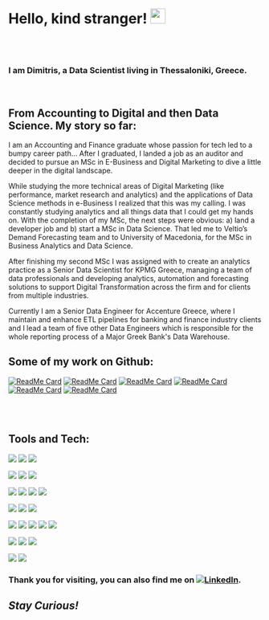# Hello, kind stranger! <img src="https://raw.githubusercontent.com/MartinHeinz/MartinHeinz/master/wave.gif" width="30px">

<br />
<br />

### I am Dimitris, a Data Scientist living in Thessaloniki, Greece.

<br />

## From Accounting to Digital and then Data Science. My story so far:

I am an Accounting and Finance graduate whose passion for tech led to a bumpy career path…
After I graduated, I landed a job as an auditor and decided to pursue an MSc in E-Business and Digital Marketing to dive a little deeper in the digital landscape. 

While studying the more technical areas of Digital Marketing (like performance, market research and analytics) and the applications of Data Science methods in e-Business I realized that this was my calling. I was constantly studying analytics and all things data that I could get my hands on. With the completion of my MSc, the next steps were obvious: a) land a developer job and b) start a MSc in Data Science. That led me to Veltio’s Demand Forecasting team and to University of Macedonia, for the MSc in Business Analytics and Data Science.

After finishing my second MSc I was assigned with to create an analytics practice as a Senior Data Scientist for KPMG Greece, managing a team of data professionals and developing analytics, automation and forecasting solutions to support Digital Transformation across the firm and for clients from multiple industries.

Currently I am a Senior Data Engineer for Accenture Greece, where I maintain and enhance ETL pipelines for banking and finance industry clients and I lead a team of five other Data Engineers which is responsible for the whole reporting process of a Major Greek Bank's Data Warehouse. 


## Some of my work on Github:

[![ReadMe Card](https://github-readme-stats.vercel.app/api/pin/?username=DimitriosTagkoulis&repo=California-Housing-Price-Prediction&theme=dracula)](https://github.com/DimitriosTagkoulis/California-Housing-Price-Prediction)
[![ReadMe Card](https://github-readme-stats.vercel.app/api/pin/?username=DimitriosTagkoulis&repo=Google-Analytics-and-Python&theme=dracula)](https://github.com/DimitriosTagkoulis/Google-Analytics-and-Python)
[![ReadMe Card](https://github-readme-stats.vercel.app/api/pin/?username=DimitriosTagkoulis&repo=Clustering-Stock-Movements&theme=dracula)](https://github.com/DimitriosTagkoulis/Clustering-Stock-Movements)
[![ReadMe Card](https://github-readme-stats.vercel.app/api/pin/?username=DimitriosTagkoulis&repo=TelcoCustomerChurn&theme=dracula)](https://github.com/DimitriosTagkoulis/TelcoCustomerChurn)
[![ReadMe Card](https://github-readme-stats.vercel.app/api/pin/?username=DimitriosTagkoulis&repo=XAI_Linked_Statistical_Data&theme=dracula)](https://github.com/DimitriosTagkoulis/XAI_Linked_Statistical_Data)
[![ReadMe Card](https://github-readme-stats.vercel.app/api/pin/?username=DimitriosTagkoulis&repo=AirBnB_Price_Prediction&theme=dracula)](https://github.com/DimitriosTagkoulis/AirBnB_Price_Prediction)


<br />
<br />

## Tools and Tech:

![](https://img.shields.io/badge/DEV-Jupyter-informational?style=flat&logo=Jupyter&logoColor=ff6e96&color=6272a4&labelColor=282a36)
![](https://img.shields.io/badge/DEV-VSCode-informational?style=flat&logo=VisualStudioCode&logoColor=ff6e96&color=6272a4&labelColor=282a36)
![](https://img.shields.io/badge/DEV-Git-informational?style=flat&logo=Git&logoColor=ff6e96&color=6272a4&labelColor=282a36)

![](https://img.shields.io/badge/Code-Python-informational?style=flat&logo=Python&logoColor=ff6e96&color=6272a4&labelColor=282a36)
![](https://img.shields.io/badge/Code-R-informational?style=flat&logo=R&logoColor=ff6e96&color=6272a4&labelColor=282a36)
![](https://img.shields.io/badge/Code-Bash-informational?style=flat&logo=GNU-Bash&logoColor=ff6e96&color=6272a4&labelColor=282a36)

![](https://img.shields.io/badge/DB-PostgreSQL-informational?style=flat&logo=PostgreSQL&logoColor=ff6e96&color=6272a4&labelColor=282a36)
![](https://img.shields.io/badge/DB-MySql-informational?style=flat&logo=MySQL&logoColor=ff6e96&color=6272a4&labelColor=282a36)
![](https://img.shields.io/badge/DB-MongoDB-informational?style=flat&logo=MongoDB&logoColor=ff6e96&color=6272a4&labelColor=282a36)
![](https://img.shields.io/badge/DB-Neo4j-informational?style=flat&logo=Neo4j&logoColor=ff6e96&color=6272a4&labelColor=282a36)

![](https://img.shields.io/badge/ML-ScikitLearn-informational?style=flat&logo=scikit-learn&logoColor=ff6e96&color=6272a4&labelColor=282a36)
![](https://img.shields.io/badge/ML-Tensorflow-informational?style=flat&logo=Tensorflow&logoColor=ff6e96&color=6272a4&labelColor=282a36)
![](https://img.shields.io/badge/ML-PyTorch-informational?style=flat&logo=PyTorch&logoColor=ff6e96&color=6272a4&labelColor=282a36)

![](https://img.shields.io/badge/MLOPS-MLflow-informational?style=flat&logo=MLflow&logoColor=ff6e96&color=6272a4&labelColor=282a36)
![](https://img.shields.io/badge/MLOPS-Airflow-informational?style=flat&logo=Apache-Airflow&logoColor=ff6e96&color=6272a4&labelColor=282a36)
![](https://img.shields.io/badge/MLOPS-Ray-informational?style=flat&logo=Ray&logoColor=ff6e96&color=6272a4&labelColor=282a36)
![](https://img.shields.io/badge/MLOPS-Spark-informational?style=flat&logo=Apache-Spark&logoColor=ff6e96&color=6272a4&labelColor=282a36)
![](https://img.shields.io/badge/MLOPS-Weights&Biases-informational?style=flat&logo=WeightsandBiases&logoColor=ff6e96&color=6272a4&labelColor=282a36)

![](https://img.shields.io/badge/Cloud-Azure-informational?style=flat&logo=Microsoft-Azure&logoColor=ff6e96&color=6272a4&labelColor=282a36)
![](https://img.shields.io/badge/Cloud-Aws-informational?style=flat&logo=Amazon-AWS&logoColor=ff6e96&color=6272a4&labelColor=282a36)
![](https://img.shields.io/badge/Cloud-GCP-informational?style=flat&logo=Google-Cloud&logoColor=ff6e96&color=6272a4&labelColor=282a36)

![](https://img.shields.io/badge/Viz-Tableau-informational?style=flat&logo=Tableau&logoColor=ff6e96&color=6272a4&labelColor=282a36)
![](https://img.shields.io/badge/Viz-PowerBI-informational?style=flat&logo=PowerBI&logoColor=ff6e96&color=6272a4&labelColor=282a36)


<!-- Actual text -->
### Thank you for visiting, you can also find me on [![LinkedIn][2.2]][2].

<!-- Icons -->


[2.2]: https://img.shields.io/badge/Linkedin-informational?style=flat&logo=LinkedIn&logoColor=ff6e96&color=6272a4&labelColor=282a36 (LinkedIn icon)

<!-- Links to your social media accounts -->


[2]: https://www.linkedin.com/in/dimitrios-tagkoulis/


## <em>Stay Curious!</em>
